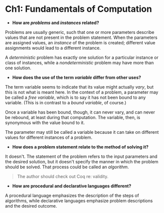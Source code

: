 # Ch1: Fundamentals of Computation

- **How are _problems_ and _instances_ related?**

Problems are usually generic, such that one or more parameters describe values that are not present in the problem statement. When the parameters are assigned values, an _instance_ of the problem is created; different value assignments would lead to a different instance.

A _deterministic_ problem has exactly one solution for a particular instance or class of instances, while a _nondeterministic_ problem may have more than one solution.

- **How does the use of the term _variable_ differ from other uses?**

The term variable seems to indicate that its value might actually _vary_, but this is not what is meant here. In the context of a problem, a parameter may be called a _free variable_, which is to say it has not been bound to any variable. (This is in contrast to a _bound variable_, of course.)

Once a variable has been bound, though, it can never vary, and can never be rebound, at least during that computation. The variable, then, is synonymous with the value bound to it.

The parameter may still be called a variable because it can take on different values for different instances of a problem.

- **How does a problem statement relate to the method of solving it?**

It doesn't. The statement of the problem refers to the input parameters and the desired solution, but it doesn't specify the manner in which the problem should be solved. That process could be called an _algorithm_.

> The author should check out Coq re: validity.

- **How are procedural and declarative languages different?**

A procedural language emphasizes the description of the steps of algorithms, while declarative languages emphasize problem descriptions and the desired outcome.

